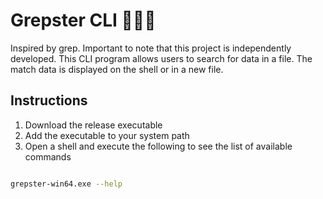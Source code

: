 # Grepster CLI 🚀🚀🚀

Inspired by grep. Important to note that this project is independently developed.
This CLI program allows users to search for data in a file. The match data is displayed on the shell or in a new file.

## Instructions

1. Download the release executable
2. Add the executable to your system path
3. Open a shell and execute the following to see the list of available commands

```bash

grepster-win64.exe --help
```